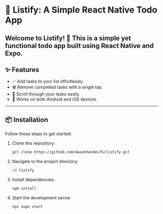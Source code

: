 # 📝 Listify: A Simple React Native Todo App

Welcome to **Listify**! 🚀 This is a simple yet functional todo app built using **React Native** and **Expo**. 
---

## ✨ Features

- ✅ Add tasks to your list effortlessly.
- 🗑️ Remove completed tasks with a single tap.
- 📜 Scroll through your tasks easily.
- 📱 Works on both Android and iOS devices.

---

## 📦 Installation

Follow these steps to get started:

1. Clone this repository:
   ```bash
   git clone https://github.com/maazkhandev75/listify.git
   ```
2. Navigate to the project directory:

   ```bash
   cd listify
   ```

3. Install dependencies:

   ```bash
   npm install
   ```

4. Start the development server
   ```bash
   npx expo start
   ```
